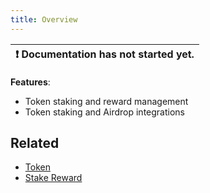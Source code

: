 ```yaml
---
title: Overview
---
```


| :exclamation:  Documentation has not started yet. |
|-------------------------------------------------- |


__Features__: 
- Token staking and reward management
- Token staking and Airdrop integrations

<!-- 
- Stake Token
  - Dynamic Staking
  - Static Staking

Notes:
- Auto staking through Airdrops -->

## Related
- [Token](../token/overview)
- [Stake Reward](../stake_reward/overview)